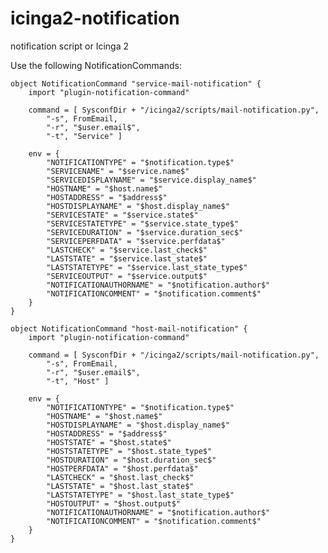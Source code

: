 # icinga2-notification
notification script or Icinga 2


Use the following NotificationCommands:

    object NotificationCommand "service-mail-notification" {
        import "plugin-notification-command"
    
        command = [ SysconfDir + "/icinga2/scripts/mail-notification.py",
            "-s", FromEmail,
            "-r", "$user.email$",
            "-t", "Service" ]
    
        env = {
            "NOTIFICATIONTYPE" = "$notification.type$"
            "SERVICENAME" = "$service.name$"
            "SERVICEDISPLAYNAME" = "$service.display_name$"
            "HOSTNAME" = "$host.name$"
            "HOSTADDRESS" = "$address$"
            "HOSTDISPLAYNAME" = "$host.display_name$"
            "SERVICESTATE" = "$service.state$"
            "SERVICESTATETYPE" = "$service.state_type$"
            "SERVICEDURATION" = "$service.duration_sec$"
            "SERVICEPERFDATA" = "$service.perfdata$"
            "LASTCHECK" = "$service.last_check$"
            "LASTSTATE" = "$service.last_state$"
            "LASTSTATETYPE" = "$service.last_state_type$"
            "SERVICEOUTPUT" = "$service.output$"
            "NOTIFICATIONAUTHORNAME" = "$notification.author$"
            "NOTIFICATIONCOMMENT" = "$notification.comment$"
        }
    }
    
    object NotificationCommand "host-mail-notification" {
        import "plugin-notification-command"
    
        command = [ SysconfDir + "/icinga2/scripts/mail-notification.py",
            "-s", FromEmail,
            "-r", "$user.email$",
            "-t", "Host" ]
    
        env = {
            "NOTIFICATIONTYPE" = "$notification.type$"
            "HOSTNAME" = "$host.name$"
            "HOSTDISPLAYNAME" = "$host.display_name$"
            "HOSTADDRESS" = "$address$"
            "HOSTSTATE" = "$host.state$"
            "HOSTSTATETYPE" = "$host.state_type$"
            "HOSTDURATION" = "$host.duration_sec$"
            "HOSTPERFDATA" = "$host.perfdata$"
            "LASTCHECK" = "$host.last_check$"
            "LASTSTATE" = "$host.last_state$"
            "LASTSTATETYPE" = "$host.last_state_type$"
            "HOSTOUTPUT" = "$host.output$"
            "NOTIFICATIONAUTHORNAME" = "$notification.author$"
            "NOTIFICATIONCOMMENT" = "$notification.comment$"
        }
    }

